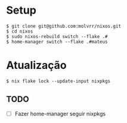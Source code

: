 # Setup
```shell
$ git clone git@github.com:molvrr/nixos.git
$ cd nixos
$ sudo nixos-rebuild switch --flake .#
$ home-manager switch --flake .#mateus
```
# Atualização
```shell
$ nix flake lock --update-input nixpkgs
```
## TODO
- [ ] Fazer home-manager seguir nixpkgs

